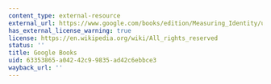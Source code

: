 ```yaml
---
content_type: external-resource
external_url: https://www.google.com/books/edition/Measuring_Identity/uCLqIv6CEZwC?hl=en&gbpv=1
has_external_license_warning: true
license: https://en.wikipedia.org/wiki/All_rights_reserved
status: ''
title: Google Books
uid: 63353865-a042-42c9-9835-ad42c6ebbce3
wayback_url: ''
---
```

